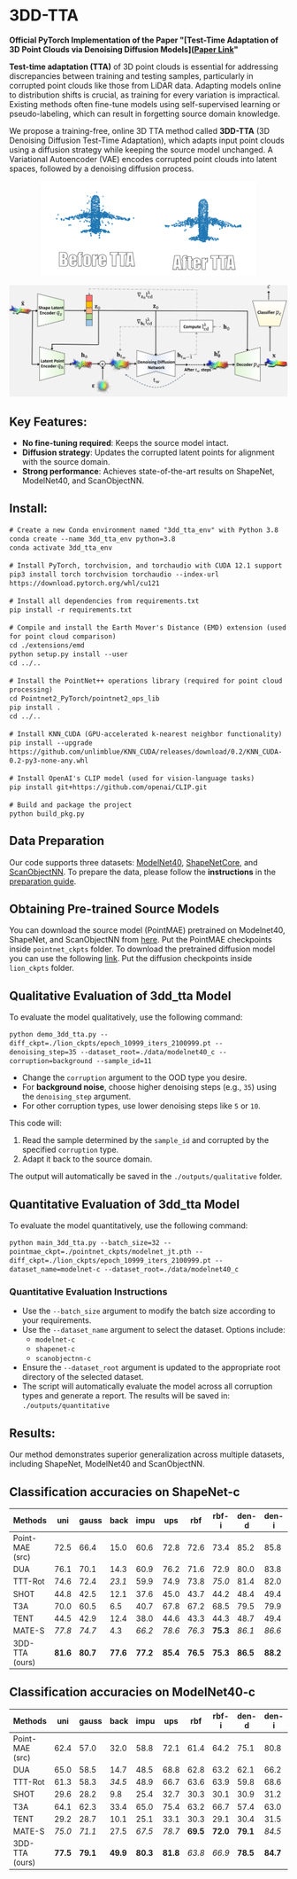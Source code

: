 # 3DD-TTA
**Official PyTorch Implementation of the Paper "[Test-Time Adaptation of 3D Point Clouds via Denoising Diffusion Models]([Paper Link](https://openaccess.thecvf.com/content/WACV2025/html/Dastmalchi_Test-Time_Adaptation_of_3D_Point_Clouds_via_Denoising_Diffusion_Models_WACV_2025_paper.html)"**

**Test-time adaptation (TTA)** of 3D point clouds is essential for addressing discrepancies between training and testing samples, particularly in corrupted point clouds like those from LiDAR data. Adapting models online to distribution shifts is crucial, as training for every variation is impractical. Existing methods often fine-tune models using self-supervised learning or pseudo-labeling, which can result in forgetting source domain knowledge.

We propose a training-free, online 3D TTA method called **3DD-TTA** (3D Denoising Diffusion Test-Time Adaptation), which adapts input point clouds using a diffusion strategy while keeping the source model unchanged. A Variational Autoencoder (VAE) encodes corrupted point clouds into latent spaces, followed by a denoising diffusion process. 

<p align="center">
  <img src="images/before-after.gif" alt="TTA of Pointcloud perturbed by Impulse Noise using 3DD-TTA">
</p>

![3DD-TTA Process](images/blockdiagram-v12-1.jpg)




## Key Features:
- **No fine-tuning required**: Keeps the source model intact.
- **Diffusion strategy**: Updates the corrupted latent points for alignment with the source domain.
- **Strong performance**: Achieves state-of-the-art results on ShapeNet, ModelNet40, and ScanObjectNN.


## Install:
```
# Create a new Conda environment named "3dd_tta_env" with Python 3.8
conda create --name 3dd_tta_env python=3.8
conda activate 3dd_tta_env

# Install PyTorch, torchvision, and torchaudio with CUDA 12.1 support
pip3 install torch torchvision torchaudio --index-url https://download.pytorch.org/whl/cu121

# Install all dependencies from requirements.txt
pip install -r requirements.txt

# Compile and install the Earth Mover's Distance (EMD) extension (used for point cloud comparison)
cd ./extensions/emd
python setup.py install --user
cd ../..

# Install the PointNet++ operations library (required for point cloud processing)
cd Pointnet2_PyTorch/pointnet2_ops_lib
pip install .
cd ../..

# Install KNN_CUDA (GPU-accelerated k-nearest neighbor functionality)
pip install --upgrade https://github.com/unlimblue/KNN_CUDA/releases/download/0.2/KNN_CUDA-0.2-py3-none-any.whl

# Install OpenAI's CLIP model (used for vision-language tasks)
pip install git+https://github.com/openai/CLIP.git 

# Build and package the project
python build_pkg.py
```

## Data Preparation

Our code supports three datasets: [ModelNet40](https://arxiv.org/abs/1406.5670), [ShapeNetCore](https://arxiv.org/abs/1512.03012), and [ScanObjectNN](https://arxiv.org/abs/1908.04616).
To prepare the data, please follow the **instructions** in the [preparation guide](./data/readme.md).

## Obtaining Pre-trained Source Models
You can download the source model (PointMAE) pretrained on Modelnet40, ShapeNet, and ScanObjectNN from [here](https://drive.google.com/drive/folders/1MTH8WpOqfAIiZ0DZV9p-tSKiDgQ_Id5A?usp=sharing). Put the PointMAE checkpoints inside `pointnet_ckpts` folder. To download the pretrained diffusion model you can use the following [link](https://huggingface.co/xiaohui2022/lion_ckpt/blob/main/unconditional/all55/checkpoints/epoch_10999_iters_2100999.pt). Put the diffusion checkpoints inside `lion_ckpts` folder.


## Qualitative Evaluation of 3dd_tta Model
To evaluate the model qualitatively, use the following command:
```
python demo_3dd_tta.py --diff_ckpt=./lion_ckpts/epoch_10999_iters_2100999.pt --denoising_step=35 --dataset_root=./data/modelnet40_c --corruption=background --sample_id=11
```

- Change the `corruption` argument to the OOD type you desire.
- For **background noise**, choose higher denoising steps (e.g., `35`) using the `denoising_step` argument.
- For other corruption types, use lower denoising steps like `5` or `10`.

This code will:
1. Read the sample determined by the `sample_id` and corrupted by the specified `corruption` type.
2. Adapt it back to the source domain.

The output will automatically be saved in the `./outputs/qualitative` folder.


## Quantitative Evaluation of 3dd_tta Model
To evaluate the model quantitatively, use the following command:
```
python main_3dd_tta.py --batch_size=32 --pointmae_ckpt=./pointnet_ckpts/modelnet_jt.pth --diff_ckpt=./lion_ckpts/epoch_10999_iters_2100999.pt --dataset_name=modelnet-c --dataset_root=./data/modelnet40_c
```
### Quantitative Evaluation Instructions

- Use the `--batch_size` argument to modify the batch size according to your requirements.
- Use the `--dataset_name` argument to select the dataset. Options include:
  - `modelnet-c`
  - `shapenet-c`
  - `scanobjectnn-c`
- Ensure the `--dataset_root` argument is updated to the appropriate root directory of the selected dataset.
- The script will automatically evaluate the model across all corruption types and generate a report. The results will be saved in: `./outputs/quantitative`

## Results:
Our method demonstrates superior generalization across multiple datasets, including ShapeNet, ModelNet40 and ScanObjectNN.

## Classification accuracies on ShapeNet-c


| Methods                  | uni  | gauss | back  | impu  | ups   | rbf   | rbf-i | den-d | den-i | shear | rot   | cut   | dist  | occ   | lidar | Mean  |
|--------------------------|------|-------|-------|-------|-------|-------|-------|-------|-------|-------|-------|-------|-------|-------|-------|-------|
| Point-MAE (src)          | 72.5 | 66.4  | 15.0  | 60.6  | 72.8  | 72.6  | 73.4  | 85.2  | 85.8  | 74.1  | 42.8  | _84.3_ | 71.7  | 8.4   | 4.3   | 59.3  |
| DUA                      | 76.1 | 70.1  | 14.3  | 60.9  | 76.2  | 71.6  | 72.9  | 80.0  | 83.8  | _77.1_ | **57.5** | 75.0  | 72.1  | 11.9  | 12.1  | 60.8  |
| TTT-Rot                  | 74.6 | 72.4  | _23.1_ | 59.9  | 74.9  | 73.8  | _75.0_ | 81.4  | 82.0  | 69.2  | 49.1  | 79.9  | 72.7  | _14.0_ | 12.0  | 60.9  |
| SHOT                     | 44.8 | 42.5  | 12.1  | 37.6  | 45.0  | 43.7  | 44.2  | 48.4  | 49.4  | 45.0  | 32.6  | 46.3  | 39.1  | 6.2   | 5.9   | 36.2  |
| T3A                      | 70.0 | 60.5  | 6.5   | 40.7  | 67.8  | 67.2  | 68.5  | 79.5  | 79.9  | 72.7  | 42.9  | 79.1  | 66.8  | 7.7   | 5.6   | 54.4  |
| TENT                     | 44.5 | 42.9  | 12.4  | 38.0  | 44.6  | 43.3  | 44.3  | 48.7  | 49.4  | 45.7  | 34.8  | 48.6  | 43.0  | 10.0  | 10.9  | 37.4  |
| MATE-S                   | _77.8_ | _74.7_ | 4.3   | _66.2_ | _78.6_ | _76.3_ | **75.3** | _86.1_ | _86.6_ | **79.2** | _56.1_ | _84.1_ | _76.1_ | 12.3  | _13.1_ | _63.1_ |
| 3DD-TTA (ours)           | **81.6** | **80.7** | **77.6** | **77.2** | **85.4** | **76.5** | **75.3** | **86.5** | **88.2** | 76.3  | 50.4  | **85.4** | **76.5** | **14.9** | **14.2** | **69.8** |


## Classification accuracies on ModelNet40-c


| Methods                | uni   | gauss | back  | impu  | ups   | rbf   | rbf-i | den-d | den-i | shear | rot   | cut   | dist  | occ   | lidar | Mean  |
|------------------------|-------|-------|-------|-------|-------|-------|-------|-------|-------|-------|-------|-------|-------|-------|-------|-------|
| Point-MAE (src)        | 62.4  | 57.0  | 32.0  | 58.8  | 72.1  | 61.4  | 64.2  | 75.1  | 80.8  | 67.6  | 31.3  | 70.4  | 64.8  | 36.2  | 29.1  | 57.6  |
| DUA                    | 65.0  | 58.5  | 14.7  | 48.5  | 68.8  | 62.8  | 63.2  | 62.1  | 66.2  | 68.8  | **46.2** | 53.8  | 64.7  | **41.2** | _36.5_ | 54.7  |
| TTT-Rot                | 61.3  | 58.3  | _34.5_ | 48.9  | 66.7  | 63.6  | 63.9  | 59.8  | 68.6  | 55.2  | 27.3  | 54.6  | 64.0  | 40.0  | 29.1  | 53.0  |
| SHOT                   | 29.6  | 28.2  | 9.8   | 25.4  | 32.7  | 30.3  | 30.1  | 30.9  | 31.2  | 32.1  | 22.8  | 27.3  | 29.4  | 20.8  | 18.6  | 26.6  |
| T3A                    | 64.1  | 62.3  | 33.4  | 65.0  | 75.4  | 63.2  | 66.7  | 57.4  | 63.0  | **72.7** | 32.8  | 54.4  | _67.7_ | 39.1  | 18.3  | 55.7  |
| TENT                   | 29.2  | 28.7  | 10.1  | 25.1  | 33.1  | 30.3  | 29.1  | 30.4  | 31.5  | 31.8  | 22.7  | 27.0  | 28.6  | 20.7  | 19.0  | 26.5  |
| MATE-S                 | _75.0_ | _71.1_ | 27.5  | _67.5_ | _78.7_ | **69.5** | **72.0** | **79.1** | _84.5_ | **75.4** | _44.4_ | _73.6_ | **72.9** | 39.7  | 34.2  | _64.3_ |
| 3DD-TTA (ours)         | **77.5** | **79.1** | **49.9** | **80.3** | **81.8** | _63.8_ | _66.9_ | **78.5** | **84.7** | 63.7  | 33.4  | **74.7** | 65.2  | _39.9_ | **42.2** | **66.1** |

